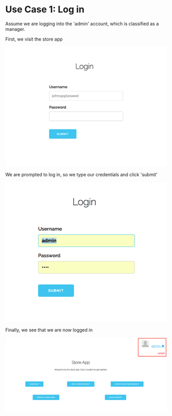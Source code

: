 # Use Case 1: Log in

Assume we are logging into the 'admin' account, which is classified as a manager.

First, we visit the store app

![see images/usecase1_a.png](images/usecase1_a.png)

We are prompted to log in, so we type our credentials and click 'submit'

![see images/usecase1_b.png](images/usecase1_b.png)

Finally, we see that we are now logged in

![see images/usecase1_c.png](images/usecase1_c.png)